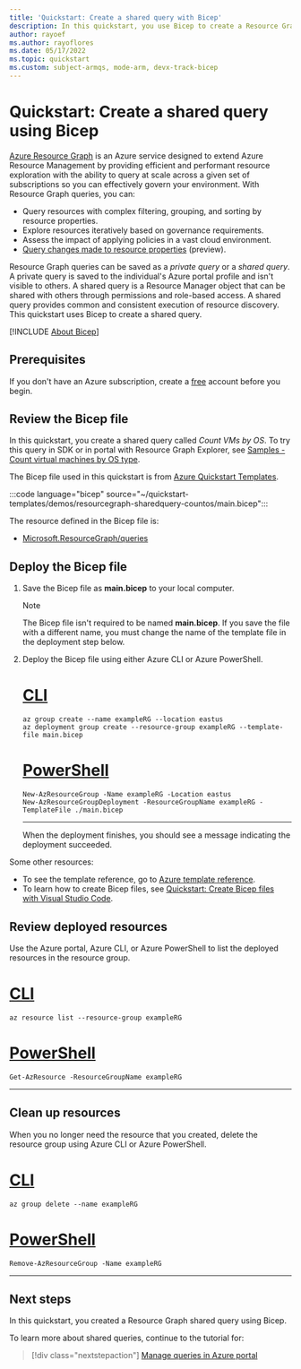 ```yaml
---
title: 'Quickstart: Create a shared query with Bicep'
description: In this quickstart, you use Bicep to create a Resource Graph shared query that counts virtual machines by OS.
author: rayoef
ms.author: rayoflores
ms.date: 05/17/2022
ms.topic: quickstart
ms.custom: subject-armqs, mode-arm, devx-track-bicep
---
```

# Quickstart: Create a shared query using Bicep

[Azure Resource Graph](../../governance/resource-graph/overview.md) is an Azure service designed to extend Azure Resource Management by providing efficient and performant resource exploration with the ability to query at scale across a given set of subscriptions so you can effectively govern your environment. With Resource Graph queries, you can:

- Query resources with complex filtering, grouping, and sorting by resource properties.
- Explore resources iteratively based on governance requirements.
- Assess the impact of applying policies in a vast cloud environment.
- [Query changes made to resource properties](./how-to/get-resource-changes.md) (preview).

Resource Graph queries can be saved as a _private query_ or a _shared query_. A private query is saved to the individual's Azure portal profile and isn't visible to others. A shared query is a Resource Manager object that can be shared with others through permissions and role-based access. A shared query provides common and consistent execution of resource discovery. This quickstart uses Bicep to create a shared query.

[!INCLUDE [About Bicep](~/reusable-content/ce-skilling/azure/includes/resource-manager-quickstart-bicep-introduction.md)]

## Prerequisites

If you don't have an Azure subscription, create a [free](https://azure.microsoft.com/free/) account before you begin.

## Review the Bicep file

In this quickstart, you create a shared query called _Count VMs by OS_. To try this query in SDK or in portal with Resource Graph Explorer, see [Samples - Count virtual machines by OS type](./samples/starter.md#count-virtual-machines-by-os-type).

The Bicep file used in this quickstart is from [Azure Quickstart Templates](https://azure.microsoft.com/resources/templates/resourcegraph-sharedquery-countos/).

:::code language="bicep" source="~/quickstart-templates/demos/resourcegraph-sharedquery-countos/main.bicep":::

The resource defined in the Bicep file is:

- [Microsoft.ResourceGraph/queries](/azure/templates/microsoft.resourcegraph/queries)

## Deploy the Bicep file

1. Save the Bicep file as **main.bicep** to your local computer.

    > [!NOTE]
    > The Bicep file isn't required to be named **main.bicep**. If you save the file with a different name, you must change the name of
    > the template file in the deployment step below.

1. Deploy the Bicep file using either Azure CLI or Azure PowerShell.

    # [CLI](#tab/CLI)

    ```azurecli
    az group create --name exampleRG --location eastus
    az deployment group create --resource-group exampleRG --template-file main.bicep
    ```

    # [PowerShell](#tab/PowerShell)

    ```azurepowershell
    New-AzResourceGroup -Name exampleRG -Location eastus
    New-AzResourceGroupDeployment -ResourceGroupName exampleRG -TemplateFile ./main.bicep
    ```

    ---

    When the deployment finishes, you should see a message indicating the deployment succeeded.

Some other resources:

- To see the template reference, go to [Azure template reference](/azure/templates/microsoft.resourcegraph/allversions).
- To learn how to create Bicep files, see [Quickstart: Create Bicep files with Visual Studio Code](../../azure-resource-manager/bicep/quickstart-create-bicep-use-visual-studio-code.md).

## Review deployed resources

Use the Azure portal, Azure CLI, or Azure PowerShell to list the deployed resources in the resource group.

# [CLI](#tab/CLI)

```azurecli-interactive
az resource list --resource-group exampleRG
```

# [PowerShell](#tab/PowerShell)

```azurepowershell-interactive
Get-AzResource -ResourceGroupName exampleRG
```

---

## Clean up resources

When you no longer need the resource that you created, delete the resource group using Azure CLI or Azure PowerShell.

# [CLI](#tab/CLI)

```azurecli-interactive
az group delete --name exampleRG
```

# [PowerShell](#tab/PowerShell)

```azurepowershell-interactive
Remove-AzResourceGroup -Name exampleRG
```

---

## Next steps

In this quickstart, you created a Resource Graph shared query using Bicep.

To learn more about shared queries, continue to the tutorial for:

> [!div class="nextstepaction"]
> [Manage queries in Azure portal](./tutorials/create-share-query.md)
